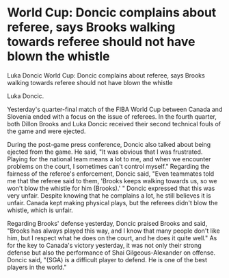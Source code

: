 # World Cup: Doncic complains about referee, says Brooks walking towards referee should not have blown the whistle

Luka Doncic 
 World Cup: Doncic complains about referee, says Brooks walking towards referee should not have blown the whistle

Luka Doncic.

Yesterday's quarter-final match of the FIBA World Cup between Canada and Slovenia ended with a focus on the issue of referees. In the fourth quarter, both Dillon Brooks and Luka Doncic received their second technical fouls of the game and were ejected.

During the post-game press conference, Doncic also talked about being ejected from the game. He said, "It was obvious that I was frustrated. Playing for the national team means a lot to me, and when we encounter problems on the court, I sometimes can't control myself." Regarding the fairness of the referee's enforcement, Doncic said, "Even teammates told me that the referee said to them, 'Brooks keeps walking towards us, so we won't blow the whistle for him (Brooks).' " Doncic expressed that this was very unfair. Despite knowing that he complains a lot, he still believes it is unfair. Canada kept making physical plays, but the referees didn't blow the whistle, which is unfair.

Regarding Brooks' defense yesterday, Doncic praised Brooks and said, "Brooks has always played this way, and I know that many people don't like him, but I respect what he does on the court, and he does it quite well." As for the key to Canada's victory yesterday, it was not only their strong defense but also the performance of Shai Gilgeous-Alexander on offense. Doncic said, "(SGA) is a difficult player to defend. He is one of the best players in the world."